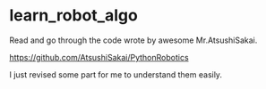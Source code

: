 # learn_robot_algo

Read and go through the code wrote by awesome Mr.AtsushiSakai.

https://github.com/AtsushiSakai/PythonRobotics

I just revised some part for me to understand them easily.
